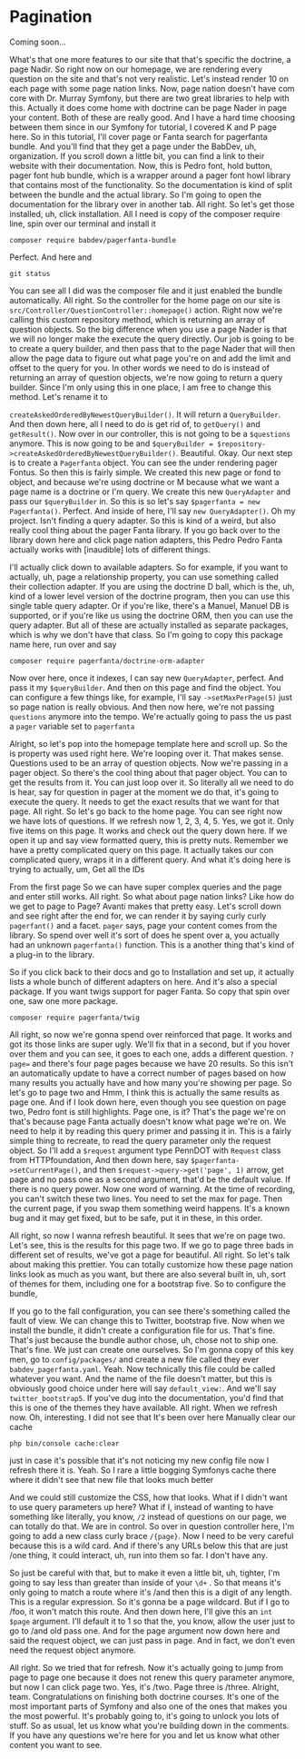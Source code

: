 # Pagination

Coming soon...

What's that one more features to our site that that's specific the doctrine, a page
Nadir. So right now on our homepage, we are rendering every question on the site and
that's not very realistic. Let's instead render 10 on each page with some page nation
links. Now, page nation doesn't have com core with Dr. Murray Symfony, but there are
two great libraries to help with this. Actually it does come home with doctrine can
be page Nader in page your content. Both of these are really good. And I have a hard
time choosing between them since in our Symfony for tutorial, I covered K and P page
here. So in this tutorial, I'll cover page or Fanta search for pagerfanta bundle.
And you'll find that they get a page under the BabDev, uh, organization. If you
scroll down a little bit, you can find a link to their website with their
documentation. Now, this is Pedro font, hold button, pager font hub bundle, which is
a wrapper around a pager font howl library that contains most of the functionality.
So the documentation is kind of split between the bundle and the actual library. So
I'm going to open the documentation for the library over in another tab. All right.
So let's get those installed, uh, click installation. All I need is copy of the
composer require line, spin over our terminal and install it

```terminal
composer require babdev/pagerfanta-bundle
```

Perfect. And here and 

```terminal
git status
```

You can see all I did was the composer file and it
just enabled the bundle automatically. All right. So the controller for the home page
on our site is `src/Controller/QuestionController::homepage()` action. Right now we're
calling this custom repository method, which is returning an array of question
objects. So the big difference when you use a page Nader is that we will no longer
make the execute the query directly. Our job is going to be to create a query
builder, and then pass that to the page Nader that will then allow the page data to
figure out what page you're on and add the limit and offset to the query for you. In
other words we need to do is instead of returning an array of question objects, we're
now going to return a query builder. Since I'm only using this in one place, I am
free to change this method. Let's rename it to

`createAskedOrderedByNewestQueryBuilder()`. It will return a `QueryBuilder`. And then
down here, all I need to do is get rid of, to `getQuery()` and `getResult()`. Now over in
our controller, this is not going to be a `$questions` anymore. This is now going to be
and `$queryBuilder = $repository->createAskedOrderedByNewestQueryBuilder()`. Beautiful.
Okay. Our next step is to create a `Pagerfanta` object. You can see the under
rendering pager Fontus. So then this is fairly simple. We created this new page or
fond to object, and because we're using doctrine or M because what we want a page
name is a doctrine or I'm query. We create this new `QueryAdapter` and pass our 
`$queryBuilder` in. So this is so let's say `$pagerfanta = new Pagerfanta()`. Perfect. And
inside of here, I'll say `new QueryAdapter()`. Oh my project. Isn't finding a query
adapter. So this is kind of a weird, but also really cool thing about the pager Fanta
library. If you go back over to the library down here and click page nation adapters,
this Pedro Pedro Fanta actually works with [inaudible] lots of different things.

I'll actually click down to available adapters. So for example, if you want to
actually, uh, page a relationship property, you can use something called their
collection adapter. If you are using the doctrine D ball, which is the, uh, kind of a
lower level version of the doctrine program, then you can use this single table query
adapter. Or if you're like, there's a Manuel, Manuel DB is supported, or if you're
like us using the doctrine ORM, then you can use the query adapter. But all of these
are actually installed as separate packages, which is why we don't have that class.
So I'm going to copy this package name here, run over and say 

```terminal
composer require pagerfanta/doctrine-orm-adapter
```

Now over here, once it indexes, I can say new 
`QueryAdapter`, perfect. And pass it my `$queryBuilder`. And then on this page and find the
object. You can configure a few things like, for example, I'll say `->setMaxPerPage(5)`
just so page nation is really obvious. And then now here, we're not passing
`questions` anymore into the tempo. We're actually going to pass the us past a `pager`
variable set to `pagerfanta`

Alright, so let's pop into the homepage template here and scroll up. So the is
property was used right here. We're looping over it. That makes sense. Questions used
to be an array of question objects. Now we're passing in a pager object. So there's
the cool thing about that pager object. You can to get the results from it. You can
just loop over it. So literally all we need to do is hear, say for question in pager
at the moment we do that, it's going to execute the query. It needs to get the exact
results that we want for that page. All right. So let's go back to the home page. You
can see right now we have lots of questions. If we refresh now 1, 2, 3, 4, 5. Yes, we
got it. Only five items on this page. It works and check out the query down here. If
we open it up and say view formatted query, this is pretty nuts. Remember we have a
pretty complicated query on this page. It actually takes our con complicated query,
wraps it in a different query. And what it's doing here is trying to actually, um,
Get all the IDs

From the first page So we can have super complex queries and the page and enter still
works. All right. So what about page nation links? Like how do we get to page to
Page? Avanti makes that pretty easy. Let's scroll down and see right after the end
for, we can render it by saying curly curly `pagerfant()` and a facet. `pager` says,
page your content comes from the library. So spend over well it's sort of does he
spent over a, you actually had an unknown `pagerfanta()` function. This is a another
thing that's kind of a plug-in to the library.

So if you click back to their docs and go to Installation and set up, it actually
lists a whole bunch of different adapters on here. And it's also a special package.
If you want twigs support for pager Fanta. So copy that spin over one, saw one more
package. 

```terminal
composer require pagerfanta/twig
```

All right, so now we're gonna spend over reinforced that page. It works and got its
those links are super ugly. We'll fix that in a second, but if you hover over them
and you can see, it goes to each one, adds a different question. `?page=` and
there's four page pages because we have 20 results. So this isn't an automatically
update to have a correct number of pages based on how many results you actually have
and how many you're showing per page. So let's go to page two and Hmm, I think this
is actually the same results as page one. And if I look down here, even though you
see question on page two, Pedro font is still highlights. Page one, is it? That's the
page we're on that's because page Fanta actually doesn't know what page we're on. We
need to help it by reading this query primer and passing it in. This is a fairly
simple thing to recreate, to read the query parameter only the request object. So
I'll add a `$request` argument type PennDOT with `Request` class from HTTPfoundation, And
then down here, say `$pagerfanta->setCurrentPage()`, and then `$request->query->get('page', 1)`
arrow, get page and no pass one as a second argument, that'd be the default value. If
there is no query power. Now one word of warning. At the time of recording, you can't
switch these two lines. You need to set the max for page. Then the current page, if
you swap them something weird happens. It's a known bug and it may get fixed, but to
be safe, put it in these, in this order.

All right, so now I wanna refresh beautiful. It sees that we're on page two. Let's
see, this is the results for this page two. If we go to page three bads in different
set of results, we've got a page for beautiful. All right. So let's talk about making
this prettier. You can totally customize how these page nation links look as much as
you want, but there are also several built in, uh, sort of themes for them, including
one for a bootstrap five. So to configure the bundle,

If you go to the fall configuration, you can see there's something called the fault
of view. We can change this to Twitter, bootstrap five. Now when we install the
bundle, it didn't create a configuration file for us. That's fine. That's just
because the bundle author chose, uh, chose not to ship one. That's fine. We just can
create one ourselves. So I'm gonna copy of this key men, go to `config/packages/` and
create a new file called they ever `babdev_pagerfanta.yaml`. Yeah.
Now technically this file could be called whatever you want. And the name of the file
doesn't matter, but this is obviously good choice under here will say `default_view:`.
And we'll say `twitter_bootstrap5`. If you've dug into the documentation, you'd
find that this is one of the themes they have available. All right. When we refresh
now. Oh, interesting. I did not see that It's been over here Manually clear our cache

```terminal-silent
php bin/console cache:clear
```


just in case it's possible that it's not noticing my new config file now I refresh
there it is. Yeah. So I rare a little bogging Symfonys cache there where it didn't
see that new file that looks much better

And we could still customize the CSS, how that looks. What if I didn't want to use
query parameters up here? What if I, instead of wanting to have something like
literally, you know, `/2` instead of questions on our page, we can
totally do that. We are in control. So over in question controller here, I'm going to
add a new class curly brace `/{page}`. Now I need to be very careful because this is a
wild card. And if there's any URLs below this that are just /one thing, it could
interact, uh, run into them so far. I don't have any.

So just be careful with that, but to make it even a little bit, uh, tighter, I'm
going to say less than greater than inside of your `\d+` . So that means it's
only going to match a route where it's /and then this is a digit of any length. This
is a regular expression. So it's gonna be a page wildcard. But if I go to /foo, it
won't match this route. And then down here, I'll give this an `int $page` argument. I'll
default it to 1 so that the, you know, allow the user just to go to /and old pass
one. And for the page argument now down here and said the request object, we can just
pass in page. And in fact, we don't even need the request object anymore.

All right. So we tried that for refresh. Now it's actually going to jump from page to
page one because it does not renew this query parameter anymore, but now I can click
page two. Yes, it's /two. Page three is /three. Alright, team. Congratulations on
finishing both doctrine courses. It's one of the most important parts of Symfony and
also one of the ones that makes you the most powerful. It's probably going to, it's
going to unlock you lots of stuff. So as usual, let us know what you're building down
in the comments. If you have any questions we're here for you and let us know what
other content you want to see.

